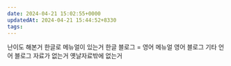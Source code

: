 ```yaml
---
date: 2024-04-21 15:02:55+0000
updatedAt: 2024-04-21 15:44:52+8330
tags: 
---
```

난이도
해본거
한글로 메뉴얼이 있는거
한글 블로그 = 영어 메뉴얼
영어 블로그
기타 언어 블로그
자료가 없는거
옛날자료밖에 없는거